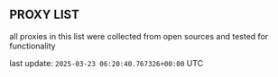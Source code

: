 ## PROXY LIST

all proxies in this list were collected from open sources and tested for functionality

last update: `2025-03-23 06:20:40.767326+00:00` UTC